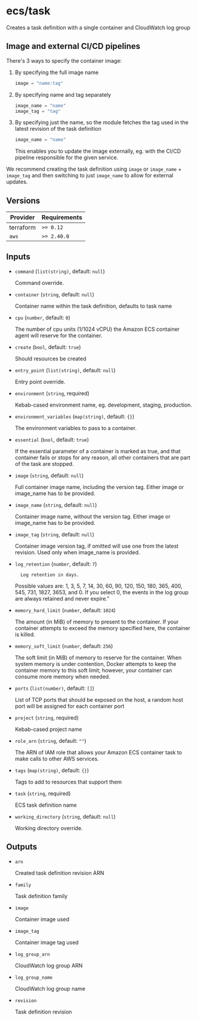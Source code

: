 # ecs/task

Creates a task definition with a single container and CloudWatch log group

## Image and external CI/CD pipelines

There's 3 ways to specify the container image:
1. By specifying the full image name

    ```terraform
    image = "name:tag"
    ```

2. By specifying name and tag separately

    ```terraform
    image_name = "name"
    image_tag = "tag"
    ```

3. By specifying just the name, so the module fetches the tag used in the latest revision of the task definition

    ```terraform
    image_name = "name"
    ```

    This enables you to update the image externally, eg. with the CI/CD pipeline responsible for the given service.

We recommend creating the task definition using `image` or `image_name` + `image_tag` and then switching to just `image_name` to allow for external updates.

<!-- bin/docs -->

## Versions

| Provider | Requirements |
|-|-|
| terraform | `>= 0.12` |
| `aws` | `>= 2.40.0` |

## Inputs

* `command` (`list(string)`, default: `null`)

    Command override.

* `container` (`string`, default: `null`)

    Container name within the task definition, defaults to task name

* `cpu` (`number`, default: `0`)

    The number of cpu units (1/1024 vCPU) the Amazon ECS container agent will reserve for the container.

* `create` (`bool`, default: `true`)

    Should resources be created

* `entry_point` (`list(string)`, default: `null`)

    Entry point override.

* `environment` (`string`, required)

    Kebab-cased environment name, eg. development, staging, production.

* `environment_variables` (`map(string)`, default: `{}`)

    The environment variables to pass to a container.

* `essential` (`bool`, default: `true`)

    If the essential parameter of a container is marked as true, and that container fails or stops for any reason, all other containers that are part of the task are stopped.

* `image` (`string`, default: `null`)

    Full container image name, including the version tag. Either image or image_name has to be provided.

* `image_name` (`string`, default: `null`)

    Container image name, without the version tag. Either image or image_name has to be provided.

* `image_tag` (`string`, default: `null`)

    Container image version tag, if omitted will use one from the latest revision. Used only when image_name is provided.

* `log_retention` (`number`, default: `7`)

        Log retention in days.

    Possible values are: 1, 3, 5, 7, 14, 30, 60, 90, 120, 150, 180, 365, 400, 545, 731, 1827, 3653, and 0.
    If you select 0, the events in the log group are always retained and never expire."


* `memory_hard_limit` (`number`, default: `1024`)

    The amount (in MiB) of memory to present to the container. If your container attempts to exceed the memory specified here, the container is killed.

* `memory_soft_limit` (`number`, default: `256`)

    The soft limit (in MiB) of memory to reserve for the container. When system memory is under contention, Docker attempts to keep the container memory to this soft limit; however, your container can consume more memory when needed.

* `ports` (`list(number)`, default: `[]`)

    List of TCP ports that should be exposed on the host, a random host port will be assigned for each container port

* `project` (`string`, required)

    Kebab-cased project name

* `role_arn` (`string`, default: `""`)

    The ARN of IAM role that allows your Amazon ECS container task to make calls to other AWS services.

* `tags` (`map(string)`, default: `{}`)

    Tags to add to resources that support them

* `task` (`string`, required)

    ECS task definition name

* `working_directory` (`string`, default: `null`)

    Working directory override.



## Outputs

* `arn`

    Created task definition revision ARN

* `family`

    Task definition family

* `image`

    Container image used

* `image_tag`

    Container image tag used

* `log_group_arn`

    CloudWatch log group ARN

* `log_group_name`

    CloudWatch log group name

* `revision`

    Task definition revision
